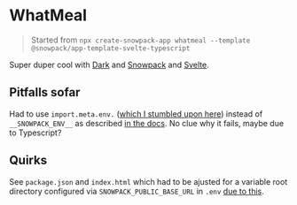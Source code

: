 # WhatMeal

> Started from `npx create-snowpack-app whatmeal --template @snowpack/app-template-svelte-typescript`

Super duper cool with [Dark] and [Snowpack] and [Svelte].

[Dark]: https://darklang.com
[Snowpack]: https://www.snowpack.dev
[Svelte]: https://svelte.dev

## Pitfalls sofar

Had to use `import.meta.env.` ([which I stumbled upon here]) instead of `__SNOWPACK_ENV__` as described [in the docs].
No clue why it fails, maybe due to Typescript?

[which I stumbled upon here]: https://bhirmbani.medium.com/managing-multiple-environment-in-snowpack-18ba46ed78b
[in the docs]: https://www.snowpack.dev/reference/environment-variables

## Quirks

See `package.json` and `index.html` which had to be ajusted for a variable root directory configured via `SNOWPACK_PUBLIC_BASE_URL` in `.env` [due to this].

[due to this]: https://docs.darklang.com/static-assets/#configure-your-client